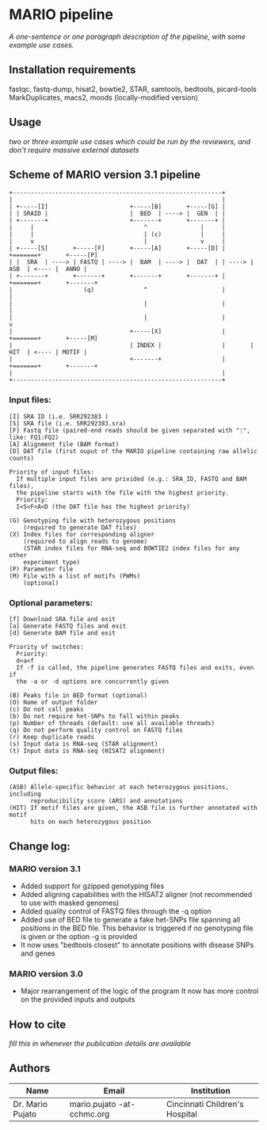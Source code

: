 # MARIO pipeline

_A one-sentence or one paragraph description of the pipeline, with some example
use cases._

## Installation requirements

fastqc, fastq-dump, hisat2, bowtie2, STAR, samtools, bedtools, picard-tools
MarkDuplicates, macs2, moods (locally-modified version)

## Usage

_two or three example use cases which could be run by the reviewers, and don't
require massive external datasets_

## Scheme of MARIO version 3.1 pipeline

```
+-----------------------------------------------------------+
|                                                           |
| +-----[I]                       +-----[B]       +-----[G] |
| | SRAID |                       |  BED  | ----> |  GEN  | |
| +-------+                       +-------+       +-------+ |
|     |                               ^               |     | 
|     |                               | (c)           |     |
|     v                               |               v     |
| +-----[S]       +-----[F]       +-----[A]       +-----[D] |       +=======+       +-----[P]
| |  SRA  | ----> | FASTQ | ----> |  BAM  | ----> |  DAT  | | ----> |  ASB  | <---- |  ANNO |
| +-------+       +-------+       +-------+       +-------+ |       +=======+       +-------+
|                    (q)              ^                     |           |
|                                     |                     |           |
|                                     |                     |           v
|                                 +-----[X]                 |       +=======+       +-----[M]
|                                 | INDEX |                 |       |  HIT  | <---- | MOTIF |
|                                 +-------+                 |       +=======+       +-------+
|                                                           |
+-----------------------------------------------------------+
```


### Input files:

```
[I] SRA ID (i.e. SRR292383 )
[S] SRA file (i.e. SRR292383.sra)
[F] Fastq file (paired-end reads should be given separated with ":", like: FQ1:FQ2)
[A] Alignment file (BAM format)
[D] DAT file (first ouput of the MARIO pipeline containing raw allelic counts)

Priority of input files:
  If multiple input files are privided (e.g.: SRA_ID, FASTQ and BAM files),
  the pipeline starts with the file with the highest priority.
  Priority:
  I<S<F<A<D (the DAT file has the highest priority)

(G) Genotyping file with heterozygous positions
    (required to generate DAT files)
(X) Index files for corresponding aligner
    (required to align reads to genome)
    (STAR index files for RNA-seq and BOWTIE2 index files for any other
    experiment type)
(P) Parameter file
(M) File with a list of motifs (PWMs)
    (optional)
```

### Optional parameters:

```
[f] Download SRA file and exit
[a] Generate FASTQ files and exit
[d] Generate BAM file and exit

Priority of switches:
  Priority:
  d<a<f
  If -f is called, the pipeline generates FASTQ files and exits, even if
  the -a or -d options are concurrently given

(B) Peaks file in BED format (optional)
(O) Name of output folder
(c) Do not call peaks
(b) Do not require het-SNPs to fall within peaks
(p) Number of threads (default: use all available threads)
(q) Do not perform quality control on FASTQ files
(r) Keep duplicate reads
(s) Input data is RNA-seq (STAR alignment)
(t) Input data is RNA-seq (HISAT2 alignment)
```


### Output files:

```
(ASB) Allele-specific behavior at each heterozygous positions, including
      reproducibility score (ARS) and annotations
(HIT) If motif files are given, the ASB file is further annotated with motif
      hits on each heterozygous position
```

## Change log:
### MARIO version 3.1
* Added support for gzipped genotyping files
* Added aligning capabilities with the HISAT2 aligner (not recommended to use with masked genomes)
* Added quality control of FASTQ files through the -q option
* Added use of BED file to generate a fake het-SNPs file spanning all positions
  in the BED file. This behavior is triggered if no genotyping file is given
  or the option -g is provided
* It now uses "bedtools closest" to annotate positions with disease SNPs and genes

### MARIO version 3.0
* Major rearrangement of the logic of the program
  It now has more control on the provided inputs and outputs

## How to cite

_fill this in whenever the publication details are available_

## Authors

| Name              | Email                       | Institution                    |
|-------------------|-----------------------------|--------------------------------|
| Dr. Mario Pujato  | mario.pujato -at- cchmc.org | Cincinnati Children's Hospital |
